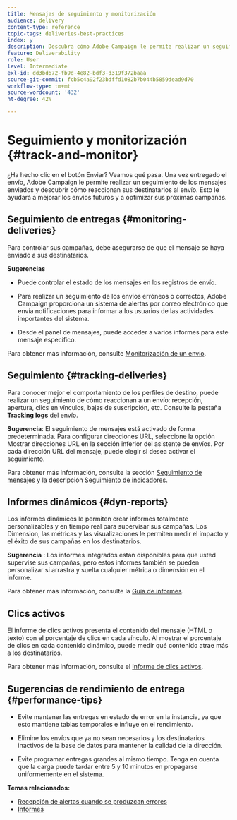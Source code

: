 ```yaml
---
title: Mensajes de seguimiento y monitorización
audience: delivery
content-type: reference
topic-tags: deliveries-best-practices
index: y
description: Descubra cómo Adobe Campaign le permite realizar un seguimiento de los mensajes enviados y descubrir cómo reaccionan sus destinatarios al envío
feature: Deliverability
role: User
level: Intermediate
exl-id: dd3bd672-fb9d-4e82-bdf3-d319f372baaa
source-git-commit: fcb5c4a92f23bdffd1082b7b044b5859dead9d70
workflow-type: tm+mt
source-wordcount: '432'
ht-degree: 42%

---
```


# Seguimiento y monitorización {#track-and-monitor}

¿Ha hecho clic en el botón Enviar? Veamos qué pasa. Una vez entregado el envío, Adobe Campaign le permite realizar un seguimiento de los mensajes enviados y descubrir cómo reaccionan sus destinatarios al envío. Esto le ayudará a mejorar los envíos futuros y a optimizar sus próximas campañas.

## Seguimiento de entregas {#monitoring-deliveries}

Para controlar sus campañas, debe asegurarse de que el mensaje se haya enviado a sus destinatarios.

**Sugerencias**

* Puede controlar el estado de los mensajes en los registros de envío.

* Para realizar un seguimiento de los envíos erróneos o correctos, Adobe Campaign proporciona un sistema de alertas por correo electrónico que envía notificaciones para informar a los usuarios de las actividades importantes del sistema.

* Desde el panel de mensajes, puede acceder a varios informes para este mensaje específico.

Para obtener más información, consulte [Monitorización de un envío](../../sending/using/monitoring-a-delivery.md).

## Seguimiento {#tracking-deliveries}

Para conocer mejor el comportamiento de los perfiles de destino, puede realizar un seguimiento de cómo reaccionan a un envío: recepción, apertura, clics en vínculos, bajas de suscripción, etc. Consulte la pestaña **Tracking logs** del envío.

**Sugerencia**: El seguimiento de mensajes está activado de forma predeterminada. Para configurar direcciones URL, seleccione la opción Mostrar direcciones URL en la sección inferior del asistente de envíos. Por cada dirección URL del mensaje, puede elegir si desea activar el seguimiento.

Para obtener más información, consulte la sección [Seguimiento de mensajes](../../sending/using/tracking-messages.md) y la descripción [Seguimiento de indicadores](../../reporting/using/tracking-indicators.md).

## Informes dinámicos {#dyn-reports}

Los informes dinámicos le permiten crear informes totalmente personalizables y en tiempo real para supervisar sus campañas. Los Dimension, las métricas y las visualizaciones le permiten medir el impacto y el éxito de sus campañas en los destinatarios.

**Sugerencia** : Los informes integrados están disponibles para que usted supervise sus campañas, pero estos informes también se pueden personalizar si arrastra y suelta cualquier métrica o dimensión en el informe.

Para obtener más información, consulte la [Guía de informes](../../reporting/using/about-dynamic-reports.md).

## Clics activos

El informe de clics activos presenta el contenido del mensaje (HTML o texto) con el porcentaje de clics en cada vínculo. Al mostrar el porcentaje de clics en cada contenido dinámico, puede medir qué contenido atrae más a los destinatarios.

Para obtener más información, consulte el [Informe de clics activos](../../reporting/using/hot-clicks.md).

## Sugerencias de rendimiento de entrega {#performance-tips}

* Evite mantener las entregas en estado de error en la instancia, ya que esto mantiene tablas temporales e influye en el rendimiento.

* Elimine los envíos que ya no sean necesarios y los destinatarios inactivos de la base de datos para mantener la calidad de la dirección.

* Evite programar entregas grandes al mismo tiempo. Tenga en cuenta que la carga puede tardar entre 5 y 10 minutos en propagarse uniformemente en el sistema.

**Temas relacionados:**

* [Recepción de alertas cuando se produzcan errores](../../sending/using/receiving-alerts-when-failures-happen.md)
* [Informes](../../reporting/using/about-dynamic-reports.md)
